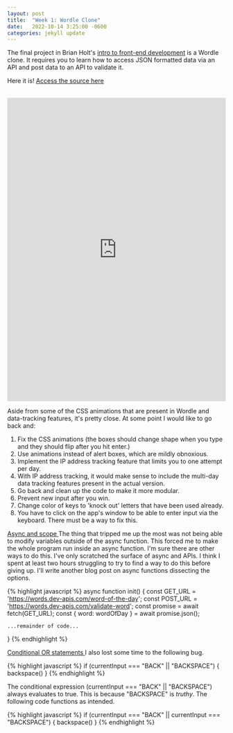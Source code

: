 ```yaml
---
layout: post
title:  "Week 1: Wordle Clone"
date:   2022-10-14 3:25:00 -0600
categories: jekyll update
---
```

The final project in Brian Holt's [intro to front-end development](https://btholt.github.io/intro-to-web-dev-v2/intro) is a Wordle clone. It requires you to learn how to access JSON formatted data via an API and post data to an API to validate it. 

Here it is! [Access the source here](https://github.com/dlesky/wordle_clone)

<p style="text-align:center"> <br>   
<iframe
  src="https://dlesky.github.io/wordle_clone/index.html"
  style="width:100%; height:700px;border:none;"
></iframe>
</p>


Aside from some of the CSS animations that are present in Wordle and data-tracking features, it's pretty close. At some point I would like to go back and:

1) Fix the CSS animations (the boxes should change shape when you type and they should flip after you hit enter.)
2) Use animations instead of alert boxes, which are mildly obnoxious. 
3) Implement the IP address tracking feature that limits you to one attempt per day. 
4) With IP address tracking, it would make sense to include the multi-day data tracking features present in the actual version. 
5) Go back and clean up the code to make it more modular. 
6) Prevent new input after you win. 
7) Change color of keys to 'knock out' letters that have been used already. 
8) You have to click on the app's window to be able to enter input via the keyboard. There must be a way to fix this. 

<u>Async and scope </u>
The thing that tripped me up the most was not being able to modify variables outside of the async function. This forced me to make the whole program run inside an async function. I'm sure there are other ways to do this. I've only scratched the surface of async and APIs. I think I spent at least two hours struggling to try to find a way to do this before giving up. I'll write another blog post on async functions dissecting the options.

{% highlight javascript %}
async function init() {
    const GET_URL = 'https://words.dev-apis.com/word-of-the-day';
    const POST_URL = 'https://words.dev-apis.com/validate-word';
    const promise = await fetch(GET_URL);
    const { word: wordOfDay } = await promise.json();

    ...remainder of code... 
}
{% endhighlight %}

<u>Conditional OR statements </u>
I also lost some time to the following bug. 

{% highlight javascript %}
if (currentInput === "BACK" || "BACKSPACE") { backspace() }
{% endhighlight %}

The conditional expression (currentInput === "BACK" || "BACKSPACE") always evaluates to true. This is because "BACKSPACE" is <em>truthy</em>. The following code functions as intended.

{% highlight javascript %}
if (currentInput === "BACK" || currentInput === "BACKSPACE") { backspace() }
{% endhighlight %}

